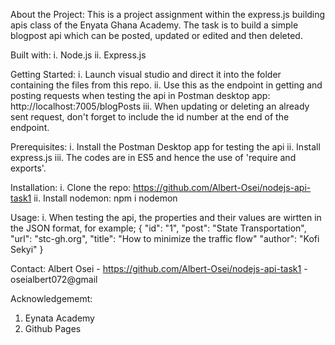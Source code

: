 About the Project:
This is a project assignment within the express.js building apis class of the Enyata Ghana Academy. The task is to build a simple blogpost api which can be posted, updated or edited and then deleted.

Built with:
i. Node.js
ii. Express.js

Getting Started:
i. Launch visual studio and direct it into the folder containing the files from this repo. 
ii. Use this as the endpoint in getting and posting requests when testing the api in Postman desktop app: http://localhost:7005/blogPosts
iii. When updating or deleting an already sent request, don't forget to include the id number at the end of the endpoint. 

Prerequisites:
i. Install the Postman Desktop app for testing the api
ii. Install express.js
iii. The codes are in ES5 and hence the use of 'require and exports'.

Installation: 
i. Clone the repo: https://github.com/Albert-Osei/nodejs-api-task1
ii. Install nodemon: npm i nodemon

Usage:
i. When testing the api, the properties and their values are wirtten in the JSON format, for example;
{
"id": "1",
"post": "State Transportation",
"url": "stc-gh.org",
"title": "How to minimize the traffic flow"
"author": "Kofi Sekyi"
}

Contact:
Albert Osei - https://github.com/Albert-Osei/nodejs-api-task1 - oseialbert072@gmail

Acknowledgememt:
1. Eynata Academy
2. Github Pages
